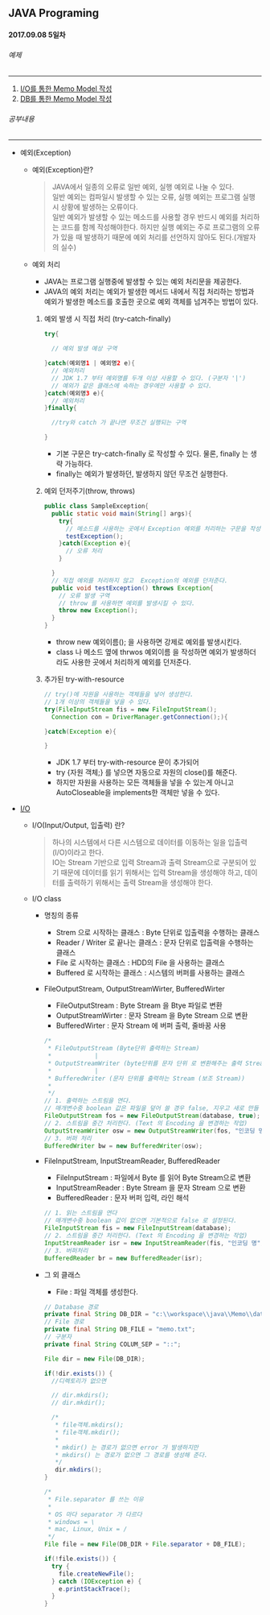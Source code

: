 JAVA Programing
----------------------------------------------------
#### 2017.09.08 5일차

###### 예제
____________________________________________________

  1. [I/O를 통한 Memo Model 작성](https://github.com/Hooooong/DAY5_Memo/blob/master/src/Model.java)
  2. [DB를 통한 Memo Model 작성](https://github.com/Hooooong/DAY5_Memo/blob/master/src/ModelWithDB.java)

###### 공부내용
____________________________________________________
  - 예외(Exception)

    - 예외(Exception)란?
    
      > JAVA에서 일종의 오류로 일반 예외, 실행 예외로 나눌 수 있다.<br>일반 예외는 컴파일시 발생할 수 있는 오류, 실행 예외는 프로그램 실행시 상황에 발생하는 오류이다.<br>일반 예외가 발생할 수 있는 메소드를 사용할 경우 반드시 예외를 처리하는 코드를 함께 작성해야한다. 하지만 실행 예외는 주로 프로그램의 오류가 있을 때 발생하기 때문에 예외 처리를 선언하지 않아도 된다.(개발자의 실수)

    - 예외 처리

      - JAVA는 프로그램 실행중에 발생할 수 있는 예외 처리문을 제공한다.
      - JAVA의 예외 처리는 예외가 발생한 메서드 내에서 직접 처리하는 방법과 예외가 발생한 메소드를 호출한 곳으로 예외 객체를 넘겨주는 방법이 있다.

      1. 예외 발생 시 직접 처리 (try-catch-finally)

            ```java
            try{

              // 예외 발생 예상 구역

            }catch(예외명1 | 예외명2 e){
              // 예외처리
              // JDK 1.7 부터 예외명를 두개 이상 사용할 수 있다. (구분자 '|')
              // 예외가 같은 클래스에 속하는 경우에만 사용할 수 있다.
            }catch(예외명3 e){
              // 예외처리
            }finally{

              //try와 catch 가 끝나면 무조건 실행되는 구역

            }
            ```

            - 기본 구문은 try-catch-finally 로 작성할 수 있다. 물론, finally 는 생략 가능하다.
            - finally는 예외가 발생하던, 발생하지 않던 무조건 실행한다.

      2. 예외 던저주기(throw, throws)

            ```java
            public class SampleException{
              public static void main(String[] args){
                try{
                  // 메소드를 사용하는 곳에서 Exception 예외를 처리하는 구문을 작성한다.
                  testException();
                }catch(Exception e){
                  // 오류 처리
                }

              }
              // 직접 예외를 처리하지 않고  Exception의 예외를 던저준다.
              public void testException() throws Exception{
                // 오류 발생 구역
                // throw 를 사용하면 예외를 발생시킬 수 있다.
                throw new Exception();
              }
            }
            ```

            - throw new 예외이름(); 을 사용하면 강제로 예외를 발생시킨다.
            - class 나 메소드 옆에 thrwos 예외이름 을 작성하면 예외가 발생하더라도 사용한 곳에서 처리하게 예외를 던저준다.

      3. 추가된 try-with-resource

          ```java
          // try()에 자원을 사용하는 객체들을 넣어 생성한다.
          // 1개 이상의 객체들을 넣을 수 있다.
          try(FileInputStream fis = new FileInputStream();
            Connection con = DriverManager.getConnection();){

          }catch(Exception e){

          }
          ```

          - JDK 1.7 부터 try-with-resource 문이 추가되어
          - try {자원 객체;} 를 넣으면 자동으로 자원의 close()를 해준다.
          - 하지만 자원을 사용하는 모든 객체들을 넣을 수 있는게 아니고 AutoCloseable을 implements한 객체만 넣을 수 있다.

  - [I/O](https://github.com/Hooooong/DAY5_Memo/blob/master/pdf/012_FileIO_NIO.pdf)

      - I/O(Input/Output, 입출력) 란?

          > 하나의 시스템에서 다른 시스템으로 데이터를 이동하는 일을 입출력(I/O)이라고 한다.
          <br> IO는 Stream 기반으로 입력 Stream과 출력 Stream으로 구분되어 있기 때문에 데이터를 읽기 위해서는 입력 Stream을 생성해야 하고, 데이터를 출력하기 위해서는 출력 Stream을 생성해야 한다.

      - I/O class

          - 명칭의 종류

              - Strem 으로 시작하는 클래스 : Byte 단위로 입출력을 수행하는 클래스
              - Reader / Writer 로 끝나는 클래스 : 문자 단위로 입출력을 수행하는 클래스
              - File 로 시작하는 클래스 : HDD의 File 을 사용하는 클래스
              - Buffered 로 시작하는 클래스 : 시스템의 버퍼를 사용하는 클래스

          - FileOutputStream, OutputStreamWirter, BufferedWirter

              - FileOutputStream : Byte Stream 을 Btye 파일로 변환
              - OutputStreamWirter : 문자 Stream 을 Byte Stream 으로 변환
              - BufferedWirter : 문자 Stream 에 버퍼 출력, 줄바꿈 사용

              ```java
              /*
               * FileOutputStream (Byte단위 출력하는 Stream)
               *  			|
               * OutputStreamWriter (byte단위를 문자 단위 로 변환해주는 출력 Stream )
               *  			|
               * BufferedWriter (문자 단위를 출력하는 Stream (보조 Stream))
               *
               */
              // 1. 출력하는 스트림을 연다.
              // 매개변수중 boolean 값은 파일을 덮어 쓸 경우 false, 지우고 새로 만들 경우 true 로 한다.
              FileOutputStream fos = new FileOutputStream(database, true);
              // 2. 스트림을 중간 처리한다. (Text 의 Encoding 을 변경하는 작업)
              OutputStreamWriter osw = new OutputStreamWriter(fos, "인코딩 명");
              // 3. 버퍼 처리
              BufferedWriter bw = new BufferedWriter(osw);
              ```

          - FileInputStream, InputStreamReader, BufferedReader

              - FileInputStream : 파일에서 Byte 를 읽어 Byte Stream으로 변환
              - InputStreamReader :  Byte Stream 을 문자 Stream 으로 변환
              - BufferedReader : 문자 버퍼 입력, 라인 해석

              ```java
              // 1. 읽는 스트림을 연다
              // 매개변수중 boolean 값이 없으면 기본적으로 false 로 설정된다.
              FileInputStream fis = new FileInputStream(database);
              // 2. 스트림을 중간 처리한다. (Text 의 Encoding 을 변경하는 작업)
              InputStreamReader isr = new InputStreamReader(fis, "인코딩 명");
              // 3. 버퍼처리
              BufferedReader br = new BufferedReader(isr);
              ```

          - 그 외 클래스

              - File : 파일 객체를 생성한다.

              ```java
              // Database 경로
              private final String DB_DIR = "c:\\workspace\\java\\Memo\\database";
              // File 경로
              private final String DB_FILE = "memo.txt";
              // 구분자
              private final String COLUM_SEP = "::";

              File dir = new File(DB_DIR);

              if(!dir.exists()) {
                //디렉토리가 없으면

                // dir.mkdirs();
                // dir.mkdir();

                /*
                 * file객체.mkdirs();
                 * file객체.mkdir();
                 *
                 * mkdir() 는 경로가 없으면 error 가 발생하지만
                 * mkdirs() 는 경로가 없으면 그 경로를 생성해 준다.
                 */
                 dir.mkdirs();
              }

              /*
               * File.separator 를 쓰는 이유
               *
               * OS 마다 separator 가 다르다
               * windows = \
               * mac, Linux, Unix = /
               */
              File file = new File(DB_DIR + File.separator + DB_FILE);

              if(!file.exists()) {
                try {
                  file.createNewFile();
                } catch (IOException e) {
                  e.printStackTrace();
                }
              }

              ```
